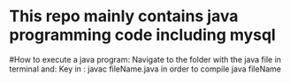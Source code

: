 # This repo mainly contains java programming code including mysql 
#How to execute a java program:
  Navigate to the folder with the java file in terminal and:
  Key in : javac fileName.java in order to compile
          java fileName
